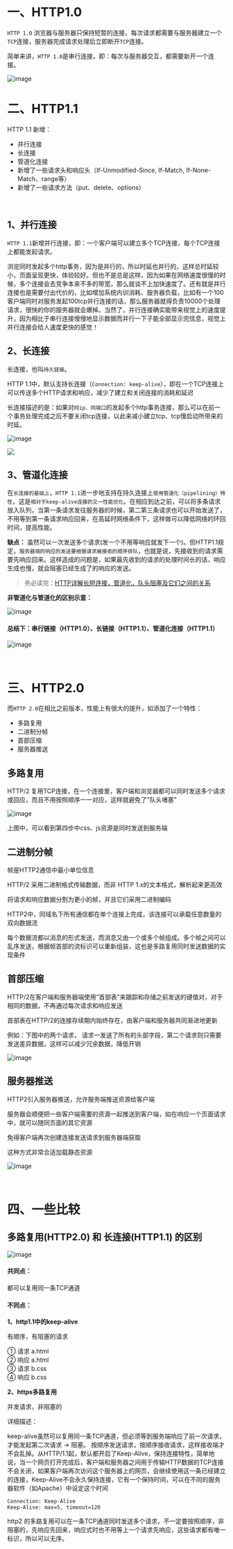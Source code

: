 
# 一、HTTP1.0

`HTTP 1.0` 浏览器与服务器只保持短暂的连接，每次请求都需要与服务器建立一个`TCP`连接，服务器完成请求处理后立即断开`TCP`连接。

简单来讲，`HTTP 1.0`是串行连接，即：每次与服务器交互，都需要新开一个连接。

![image](https://user-images.githubusercontent.com/74364990/174445021-09fee91c-27ae-416e-825f-13ba3ec75bc9.png)


# 二、HTTP1.1

HTTP 1.1 新增：

- 并行连接
- 长连接
- 管道化连接
- 新增了一些请求头和响应头（If-Unmodified-Since, If-Match, If-None-Match、range等）
- 新增了一些请求方法（put、delete、options）


<br>

## 1、并行连接

`HTTP 1.1`新增并行连接，即：一个客户端可以建立多个TCP连接，每个TCP连接上都能发起请求。

浏览同时发起多个http事务，因为是并行的，所以时延也并行的，这样总时延较小，页面呈现更快，体验较好。但也不是总是这样，因为如果在网络速度很慢的时候，多个连接会去竞争本来不多的带宽，那么就谈不上加快速度了。还有就是并行连接也是需要付出代价的，比如增加系统内训消耗、服务器负载，比如有一个100客户端同时对服务发起100tcp并行连接的话，那么服务器就得负责10000个处理请求，很快的你的服务器就会爆掉。当然了，并行连接确实能带来视觉上的速度提升，因为相比于串行连接慢慢地显示数据而并行一下子能全部显示完信息，视觉上并行连接会给人速度更快的感觉！

## 2、长连接

长连接，也叫`持久链接`。

HTTP 1.1中，默认支持长连接（`Connection: keep-alive`），即在一个TCP连接上可以传送多个HTTP请求和响应，减少了建立和关闭连接的消耗和延迟

长连接描述的是：如果对`同ip、同端口`的发起多个http事务连接，那么可以在前一个事务处理完成之后不要关闭tcp连接，以此来减小建立tcp、tcp慢启动所带来的时延。

![image](https://user-images.githubusercontent.com/74364990/174446055-b244c179-08bf-4fe0-a88f-267e34e252c3.png)

![](https://imgconvert.csdnimg.cn/aHR0cDovL3VwbG9hZC1pbWFnZXMuamlhbnNodS5pby91cGxvYWRfaW1hZ2VzLzk0NDM2NS0xYWU4Yzk1YWNiYjFiMzY0LmpwZz9pbWFnZU1vZ3IyL2F1dG8tb3JpZW50L3N0cmlwJTdDaW1hZ2VWaWV3Mi8yL3cvMTI0MA)

## 3、管道化连接

在`长连接的基础上`，`HTTP 1.1`进一步地支持在持久连接上`使用管道化（pipelining）特性`，这是`相对于keep-alive连接的又一性能优化`。在相应到达之前，可以将多条请求放入队列，当第一条请求发往服务器的时候，第二第三条请求也可以开始发送了，不用等到第一条请求响应回来，在高延时网络条件下，这样做可以降低网络的环回时间，提高性能。


**缺点：**
虽然可以一次发送多个请求(发一个不用等响应就发下一个)。但HTTP1.1规定，`服务器端的响应的发送要根据请求被接收的顺序排队`，也就是说，先接收到的请求需要先响应回来。这样造成的问题是，如果最先收到的请求的处理时间长的话，响应生成也慢，就会阻塞已经生成了的响应的发送。

>务必读完：[HTTP详解长短连接，管道化，队头阻塞及它们之间的关系](https://blog.csdn.net/fesfsefgs/article/details/108294050)

**非管道化与管道化的区别示意：**

![image](https://user-images.githubusercontent.com/74364990/173564080-fa6c7a7b-1226-49e7-97bc-2f4e9d074ac7.png)


#### 总结下：串行链接（HTTP1.0）、长链接（HTTP1.1）、管道化连接（HTTP1.1）

![image](https://user-images.githubusercontent.com/74364990/173563201-cebc6100-589e-45d4-a56e-ce419da6c931.png)

<br>


# 三、HTTP2.0

而`HTTP 2.0`在相比之前版本，性能上有很大的提升，如添加了一个特性：

- 多路复用
- 二进制分帧
- 首部压缩
- 服务器推送

## 多路复用

HTTP/2 复用TCP连接，在一个连接里，客户端和浏览器都可以同时发送多个请求或回应，而且不用按照顺序一一对应，这样就避免了”队头堵塞”

![image](https://user-images.githubusercontent.com/74364990/174446987-90125160-2c9d-400c-b5c7-a35f8b959c11.png)

上图中，可以看到第四步中css、js资源是同时发送到服务端

## 二进制分帧

帧是HTTP2通信中最小单位信息

HTTP/2 采用二进制格式传输数据，而非 HTTP 1.x的文本格式，解析起来更高效

将请求和响应数据分割为更小的帧，并且它们采用二进制编码

HTTP2中，同域名下所有通信都在单个连接上完成，该连接可以承载任意数量的双向数据流

每个数据流都以消息的形式发送，而消息又由一个或多个帧组成。多个帧之间可以乱序发送，根据帧首部的流标识可以重新组装，这也是多路复用同时发送数据的实现条件

## 首部压缩

HTTP/2在客户端和服务器端使用“首部表”来跟踪和存储之前发送的键值对，对于相同的数据，不再通过每次请求和响应发送

首部表在HTTP/2的连接存续期内始终存在，由客户端和服务器共同渐进地更新

例如：下图中的两个请求， 请求一发送了所有的头部字段，第二个请求则只需要发送差异数据，这样可以减少冗余数据，降低开销

![image](https://user-images.githubusercontent.com/74364990/174447011-19fbc579-a91a-400a-a2f9-a75a30435076.png)

## 服务器推送

HTTP2引入服务器推送，允许服务端推送资源给客户端

服务器会顺便把一些客户端需要的资源一起推送到客户端，如在响应一个页面请求中，就可以随同页面的其它资源

免得客户端再次创建连接发送请求到服务器端获取

这种方式非常合适加载静态资源

![image](https://user-images.githubusercontent.com/74364990/174447022-d9071561-0176-4ff3-b00a-3c0e877cc440.png)


<br>

# 四、一些比较

## 多路复用(HTTP2.0) 和 长连接(HTTP1.1) 的区别

![image](https://user-images.githubusercontent.com/74364990/173565509-34493d2e-d5e7-4153-ba96-3fc919cd8a5b.png)

#### 共同点：

都可以复用同一条TCP通道

#### 不同点：

**1、http1.1中的keep-alive**

有顺序，有阻塞的请求

① 请求 a.html<br>
② 响应 a.html<br>
③ 请求 b.css<br>
④ 响应 b.css


**2、https多路复用**

并发请求，非阻塞的

详细描述：

keep-alive虽然可以复用同一条TCP通道，但必须等到服务端响应了前一次请求，才能发起第二次请求 -> 阻塞。 按顺序发送请求，按顺序接收请求，这样接收端才不会乱掉。从HTTP/1.1起，默认都开启了Keep-Alive，保持连接特性，简单地说，当一个网页打开完成后，客户端和服务器之间用于传输HTTP数据的TCP连接不会关闭，如果客户端再次访问这个服务器上的网页，会继续使用这一条已经建立的连接，Keep-Alive不会永久保持连接，它有一个保持时间，可以在不同的服务器软件（如Apache）中设定这个时间

```
Connection: Keep-Alive
Keep-Alive: max=5, timeout=120
```

http2 的多路复用可以在一条TCP通道同时发送多个请求，不一定要按照顺序，非阻塞的，先响应先回来，响应式时也不用等上一个请求先响应，这些请求都有唯一标识，所以可以无序。


